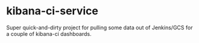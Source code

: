 # kibana-ci-service

Super quick-and-dirty project for pulling some data out of Jenkins/GCS for a couple of kibana-ci dashboards.
